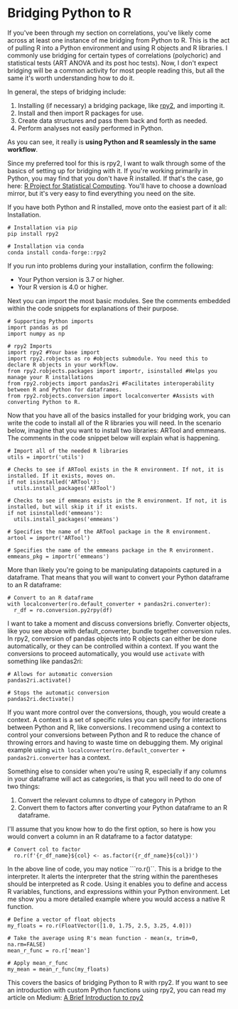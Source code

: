 # Bridging Python to R

If you've been through my section on correlations, you've likely come across at least one instance of me bridging from Python to R. This is the act of pulling R into a Python environment and using R objects and R libraries. I commonly use bridging for certain types of correlations (polychoric) and statistical tests (ART ANOVA and its post hoc tests). Now, I don't expect bridging will be a common activity for most people reading this, but all the same it's worth understanding how to do it. 

In general, the steps of bridging include:
1. Installing (if necessary) a bridging package, like [rpy2](https://rpy2.github.io/doc/v3.6.x/html/index.html), and importing it.
2. Install and then import R packages for use.
3. Create data structures and pass them back and forth as needed.
4. Perform analyses not easily performed in Python.

As you can see, it really is __using Python and R seamlessly in the same workflow__.

Since my preferred tool for this is rpy2, I want to walk through some of the basics of setting up for bridging with it. If you're working primarily in Python, you may find that you don't have R installed. If that's the case, go here: [R Project for Statistical Computing](https://www.r-project.org/). You'll have to choose a download mirror, but it's very easy to find everything you need on the site.

If you have both Python and R installed, move onto the easiest part of it all: Installation.

```
# Installation via pip
pip install rpy2

# Installation via conda
conda install conda-forge::rpy2
```
If you run into problems during your installation, confirm the following:
- Your Python version is 3.7 or higher.
- Your R version is 4.0 or higher.

Next you can import the most basic modules. See the comments embedded within the code snippets for explanations of their purpose.
```
# Supporting Python imports
import pandas as pd 
import numpy as np 

# rpy2 Imports
import rpy2 #Your base import
import rpy2.robjects as ro #objects submodule. You need this to declare R objects in your workflow.
from rpy2.robjects.packages import importr, isinstalled #Helps you manage your R installations
from rpy2.robjects import pandas2ri #Facilitates interoperability between R and Python for dataframes.
from rpy2.robjects.conversion import localconverter #Assists with converting Python to R.
```

Now that you have all of the basics installed for your bridging work, you can write the code to install all of the R libraries you will need. In the scenario below, imagine that you want to install two libraries: ARTool and emmeans. The comments in the code snippet below will explain what is happening.

```
# Import all of the needed R libraries
utils = importr('utils')

# Checks to see if ARTool exists in the R environment. If not, it is installed. If it exists, moves on.
if not isinstalled('ARTool'):
  utils.install_packages('ARTool')

# Checks to see if emmeans exists in the R environment. If not, it is installed, but will skip it if it exists.
if not isinstalled('emmeans'):
  utils.install_packages('emmeans')

# Specifies the name of the ARTool package in the R environment.
artool = importr('ARTool')

# Specifies the name of the emmeans package in the R environment.
emmeans_pkg = importr('emmeans')
```

More than likely you're going to be manipulating datapoints captured in a dataframe. That means that you will want to convert your Python dataframe to an R dataframe:

```
# Convert to an R dataframe 
with localconverter(ro.default_converter + pandas2ri.converter):
  r_df = ro.conversion.py2rpy(df)
```

I want to take a moment and discuss conversions briefly. Converter objects, like you see above with default_converter, bundle together conversion rules. In rpy2, conversion of pandas objects into R objects can either be done automatically, or they can be controlled within a context. If you want the conversions to proceed automatically, you would use ```activate``` with something like pandas2ri:

```
# Allows for automatic conversion
pandas2ri.activate()

# Stops the automatic conversion
pandas2ri.dectivate()
```

If you want more control over the conversions, though, you would create a context. A context is a set of specific rules you can specify for interactions between Python and R, like conversions. I recommend using a context to control your conversions between Python and R to reduce the chance of throwing errors and having to waste time on debugging them. My original example using ```with localconverter(ro.default_converter + pandas2ri.converter``` has a context. 

Something else to consider when you're using R, especially if any columns in your dataframe will act as categories, is that you will need to do one of two things:
1. Convert the relevant columns to dtype of category in Python
2. Convert them to factors after converting your Python dataframe to an R dataframe.

I'll assume that you know how to do the first option, so here is how you would convert a column in an R dataframe to a factor datatype:

```
# Convert col to factor
  ro.r(f'{r_df_name}${col} <- as.factor({r_df_name}${col})')
```

In the above line of code, you may notice ```ro.r()``. This is a bridge to the interpreter. It alerts the interpreter that the string within the parentheses should be interpreted as R code. Using it enables you to define and access R variables, functions, and expressions within your Python environment. Let me show you a more detailed example where you would access a native R function.

```
# Define a vector of float objects
my_floats = ro.r(FloatVector([1.0, 1.75, 2.5, 3.25, 4.0]))

# Take the average using R's mean function - mean(x, trim=0, na.rm=FALSE)
mean_r_func = ro.r['mean']

# Apply mean_r_func
my_mean = mean_r_func(my_floats)
```

This covers the basics of bridging Python to R with rpy2. If you want to see an introduction with custom Python functions using rpy2, you can read my article on Medium: [A Brief Introduction to rpy2](https://medium.com/womenintechnology/a-brief-introduction-to-rpy2-f1b3be04a0d9)


